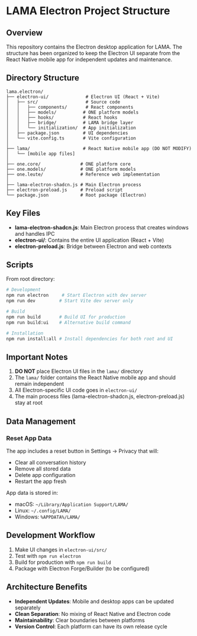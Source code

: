 # LAMA Electron Project Structure

## Overview
This repository contains the Electron desktop application for LAMA. The structure has been organized to keep the Electron UI separate from the React Native mobile app for independent updates and maintenance.

## Directory Structure

```
lama.electron/
├── electron-ui/              # Electron UI (React + Vite)
│   ├── src/                  # Source code
│   │   ├── components/       # React components
│   │   ├── models/          # ONE platform models
│   │   ├── hooks/           # React hooks
│   │   ├── bridge/          # LAMA bridge layer
│   │   └── initialization/  # App initialization
│   ├── package.json         # UI dependencies
│   └── vite.config.ts       # Vite configuration
│
├── lama/                    # React Native mobile app (DO NOT MODIFY)
│   └── [mobile app files]
│
├── one.core/               # ONE platform core
├── one.models/             # ONE platform models
├── one.leute/              # Reference web implementation
│
├── lama-electron-shadcn.js # Main Electron process
├── electron-preload.js     # Preload script
└── package.json            # Root package (Electron)
```

## Key Files

- **lama-electron-shadcn.js**: Main Electron process that creates windows and handles IPC
- **electron-ui/**: Contains the entire UI application (React + Vite)
- **electron-preload.js**: Bridge between Electron and web contexts

## Scripts

From root directory:
```bash
# Development
npm run electron     # Start Electron with dev server
npm run dev         # Start Vite dev server only

# Build
npm run build       # Build UI for production
npm run build:ui    # Alternative build command

# Installation
npm run install:all # Install dependencies for both root and UI
```

## Important Notes

1. **DO NOT** place Electron UI files in the `lama/` directory
2. The `lama/` folder contains the React Native mobile app and should remain independent
3. All Electron-specific UI code goes in `electron-ui/`
4. The main process files (lama-electron-shadcn.js, electron-preload.js) stay at root

## Data Management

### Reset App Data
The app includes a reset button in Settings → Privacy that will:
- Clear all conversation history
- Remove all stored data
- Delete app configuration
- Restart the app fresh

App data is stored in:
- macOS: `~/Library/Application Support/LAMA/`
- Linux: `~/.config/LAMA/`
- Windows: `%APPDATA%/LAMA/`

## Development Workflow

1. Make UI changes in `electron-ui/src/`
2. Test with `npm run electron`
3. Build for production with `npm run build`
4. Package with Electron Forge/Builder (to be configured)

## Architecture Benefits

- **Independent Updates**: Mobile and desktop apps can be updated separately
- **Clean Separation**: No mixing of React Native and Electron code
- **Maintainability**: Clear boundaries between platforms
- **Version Control**: Each platform can have its own release cycle